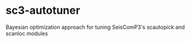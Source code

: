 # sc3-autotuner
Bayesian optimization approach for tuning SeisComP3's scautopick and scanloc modules  
